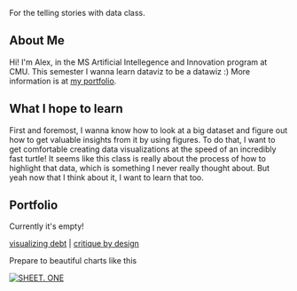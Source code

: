 For the telling stories with data class.
## About Me
Hi! I'm Alex, in the MS Artificial Intellegence and Innovation program at CMU. This semester I wanna learn dataviz to be a datawiz :)
More information is at [my portfolio](https://alex7li.github.io/about).

## What I hope to learn
First and foremost, I wanna know how to look at a big dataset and figure out how to get valuable insights from it by using figures. To do that, I want to get comfortable creating data visualizations at the speed of an incredibly fast turtle! It seems like this class is really about the process of how to highlight that data, which is something I never really thought about. But yeah now that I think about it, I want to learn that too.

## Portfolio
Currently it's empty!

[visualizing debt](https://alex7li.github.io/DataStories/visualizing-government-debt) | [critique by design](https://alex7li.github.io/DataStories/critique-by-design)

Prepare to beautiful charts like this
<div class='tableauPlaceholder' id='viz1675270390098' style='position: relative'><noscript><a href='#'><img alt='SHEET. ONE ' src='https:&#47;&#47;public.tableau.com&#47;static&#47;images&#47;Ah&#47;AhaMybeautifulfirstworkbook_&#47;Sheet1&#47;1_rss.png' style='border: none' /></a></noscript><object class='tableauViz'  style='display:none;'><param name='host_url' value='https%3A%2F%2Fpublic.tableau.com%2F' /> <param name='embed_code_version' value='3' /> <param name='site_root' value='' /><param name='name' value='AhaMybeautifulfirstworkbook_&#47;Sheet1' /><param name='tabs' value='no' /><param name='toolbar' value='yes' /><param name='static_image' value='https:&#47;&#47;public.tableau.com&#47;static&#47;images&#47;Ah&#47;AhaMybeautifulfirstworkbook_&#47;Sheet1&#47;1.png' /> <param name='animate_transition' value='yes' /><param name='display_static_image' value='yes' /><param name='display_spinner' value='yes' /><param name='display_overlay' value='yes' /><param name='display_count' value='yes' /><param name='language' value='en-US' /></object></div>                <script type='text/javascript'>                    var divElement = document.getElementById('viz1675270390098');                    var vizElement = divElement.getElementsByTagName('object')[0];                    vizElement.style.width='100%';vizElement.style.height=(divElement.offsetWidth*0.75)+'px';                    var scriptElement = document.createElement('script');                    scriptElement.src = 'https://public.tableau.com/javascripts/api/viz_v1.js';                    vizElement.parentNode.insertBefore(scriptElement, vizElement);                </script>